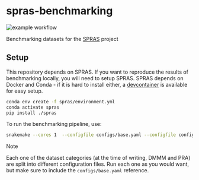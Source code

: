 # spras-benchmarking

![example workflow](https://github.com/Reed-CompBio/spras-benchmarking/actions/workflows/publish.yml/badge.svg)

Benchmarking datasets for the [SPRAS](https://github.com/Reed-CompBio/spras) project

## Setup

This repository depends on SPRAS. If you want to reproduce the results of benchmarking locally,
you will need to setup SPRAS. SPRAS depends on Docker and Conda - if it is hard to install either,
a [devcontainer](https://containers.dev/) is available for easy setup.

```sh
conda env create -f spras/environment.yml
conda activate spras
pip install ./spras
```

To run the benchmarking pipeline, use:

```sh
snakemake --cores 1  --configfile configs/base.yaml --configfile configs/dmmm.yaml --show-failed-logs -s spras/Snakefile
```

> [!NOTE]
> Each one of the dataset categories (at the time of writing, DMMM and PRA) are split into different configuration files.
> Run each one as you would want, but make sure to include the `configs/base.yaml` reference.
